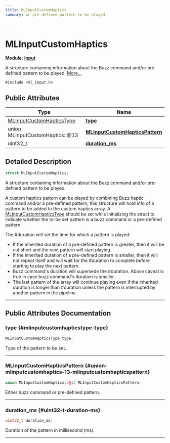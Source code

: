 ```yaml
---
title: MLInputCustomHaptics
summary: or pre-defined pattern to be played. 

---
```


# MLInputCustomHaptics

**Module:** **[Input](/api-ref/api/Modules/group___input/group___input.md)**



A structure containing information about the Buzz command and/or pre-defined pattern to be played.  [More...](#detailed-description)


`#include <ml_input.h>`

## Public Attributes

| Type           | Name           |
| -------------- | -------------- |
| [MLInputCustomHapticsType](/api-ref/api/Modules/group___input/group___input.md#enums-mlinputcustomhapticstype) | **[type](/api-ref/api/Modules/group___input/struct_m_l_input_custom_haptics.md#mlinputcustomhapticstype-type)**  |
| union MLInputCustomHaptics::@13 | **[MLInputCustomHapticsPattern](/api-ref/api/Modules/group___input/struct_m_l_input_custom_haptics.md#union-mlinputcustomhaptics-13-mlinputcustomhapticspattern)**  |
| uint32_t | **[duration_ms](/api-ref/api/Modules/group___input/struct_m_l_input_custom_haptics.md#uint32-t-duration-ms)**  |

## Detailed Description

```cpp
struct MLInputCustomHaptics;
```

A structure containing information about the Buzz command and/or pre-defined pattern to be played. 

A custom haptics pattern can be played by combining Buzz haptic command and/or a pre-defined pattern, this structure will hold info of a pattern to be added to the custom haptics array. A [MLInputCustomHapticsType](/api-ref/api/Modules/group___input/group___input.md#enum--mlinputcustomhapticstype) should be set while initializing the struct to indicate whether the to-be set pattern is a buzz command or a pre-defined pattern.

The #duration will set the time for which a pattern is played:

* If the inherited duration of a pre-defined pattern is greater, then it will be cut short and the next pattern will start playing.
* If the inherited duration of a pre-defined pattern is smaller, then it will not repeat itself and will wait for the #duration to complete before starting to play the next pattern.
* Buzz command's duration will supersede the #duration. Above caveat is true in case buzz command's duration is smaller.
* The last pattern of the array will continue playing even if the inherited duration is longer than #duration unless the pattern is interrupted by another pattern in the pipeline. 





-----------
## Public Attributes Documentation

### type {#mlinputcustomhapticstype-type}

```cpp
MLInputCustomHapticsType type;
```


Type of the pattern to be set. 





-----------

### MLInputCustomHapticsPattern {#union-mlinputcustomhaptics-13-mlinputcustomhapticspattern}

```cpp
union MLInputCustomHaptics::@13 MLInputCustomHapticsPattern;
```


Either buzz command or pre-defined pattern. 





-----------

### duration_ms {#uint32-t-duration-ms}

```cpp
uint32_t duration_ms;
```


Duration of the pattern in millisecond (ms). 





-----------

